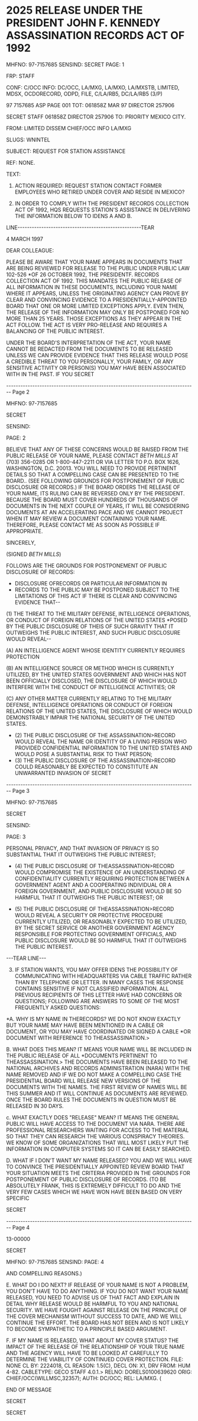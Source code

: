 # 2025 RELEASE UNDER THE PRESIDENT JOHN F. KENNEDY ASSASSINATION RECORDS ACT OF 1992

MHFNO: 97-7157685 SENSIND: SECRET PAGE: 1

FRP: STAFF

CONF: C/OCC INFO: DC/OCC, LA/MXG, LA/MXO, LA/MXSTB, LIMITED,
MDSX, OCDORECORD, ODPD, FILE, C/LA/RB5, DC/LA/RB5 (3/P)

97 7157685 ASP PAGE 001
TOT: 061858Z MAR 97 DIRECTOR 257906

SECRET
STAFF 061858Z DIRECTOR 257906
TO: PRIORITY MEXICO CITY.

FROM: LIMITED DISSEM CHIEF/OCC INFO LA/MXG

SLUGS: WNINTEL

SUBJECT: REQUEST FOR STATION ASSISTANCE

REF: NONE.

TEXT:

1. ACTION REQUIRED: REQUEST STATION CONTACT FORMER
   EMPLOYEES WHO RETIRED UNDER COVER AND RESIDE IN MEXICO?

2. IN ORDER TO COMPLY WITH THE PRESIDENT<JFK ASSASSINATION>
   RECORDS COLLECTION ACT OF 1992, HQS REQUESTS STATION'S ASSISTANCE
   IN DELIVERING THE INFORMATION BELOW TO IDENS A AND B.

LINE----------------------------------------------------TEAR

4 MARCH 1997

DEAR COLLEAGUE:

PLEASE BE AWARE THAT YOUR NAME APPEARS IN DOCUMENTS THAT ARE
BEING REVIEWED FOR RELEASE TO THE PUBLIC UNDER PUBLIC LAW 102-526
*OF 26 OCTOBER 1992, THE PRESIDENT<JOHN>F.<KENNEDY ASSASSINATION>
RECORDS COLLECTION ACT OF 1992. THIS MANDATES THE PUBLIC RELEASE
OF ALL INFORMATION IN THESE DOCUMENTS, INCLUDING YOUR NAME WHERE
IT APPEARS, UNLESS THE ORIGINATING AGENCY CAN PROVE BY CLEAR AND
CONVINCING EVIDENCE TO A PRESIDENTIALLY-APPOINTED BOARD THAT ONE
OR MORE LIMITED EXCEPTIONS APPLY. EVEN THEN, THE RELEASE OF THE
INFORMATION MAY ONLY BE POSTPONED FOR NO MORE THAN 25 YEARS.
THOSE EXCEPTIONS AS THEY APPEAR IN THE ACT FOLLOW. THE ACT IS
VERY PRO-RELEASE AND REQUIRES A BALANCING OF THE PUBLIC INTEREST.

UNDER THE BOARD'S INTERPRETATION OF THE ACT, YOUR NAME CANNOT
BE REDACTED FROM THE DOCUMENTS TO BE RELEASED UNLESS WE CAN
PROVIDE EVIDENCE THAT THIS RELEASE WOULD POSE A CREDIBLE THREAT TO
YOU PERSONALLY, YOUR FAMILY, OR ANY SENSITIVE ACTIVITY OR
PERSON(S) YOU MAY HAVE BEEN ASSOCIATED WITH IN THE PAST. IF YOU
SECRET


-------------------------------------------------------------------------------- Page 2

MHFNO: 97-7157685

SECRET

SENSIND:

PAGE: 2

BELIEVE THAT ANY OF THESE CONCERNS WOULD BE RAISED FROM THE PUBLIC RELEASE OF YOUR NAME, PLEASE CONTACT *BETH MILLS* AT (703) 356-0285 OR 1-800-447-2211 OR VIA LETTER TO P.O. BOX 1626, WASHINGTON, D.C. 20013. YOU WILL NEED TO PROVIDE PERTINENT DETAILS SO THAT A COMPELLING CASE CAN BE PRESENTED TO THE BOARD.. (SEE FOLLOWING GROUNDS FOR POSTPONEMENT OF PUBLIC DISCLOSURE OR RECORDS.) IF THE BOARD ORDERS THE RELEASE OF YOUR NAME, ITS RULING CAN BE REVERSED ONLY BY THE PRESIDENT. BECAUSE THE BOARD MUST COVER HUNDREDS OF THOUSANDS OF DOCUMENTS IN THE NEXT COUPLE OF YEARS, IT WILL BE CONSIDERING DOCUMENTS AT AN ACCELERATING PACE AND WE CANNOT PROJECT WHEN IT MAY REVIEW A DOCUMENT CONTAINING YOUR NAME. THEREFORE, PLEASE CONTACT ME AS SOON AS POSSIBLE IF APPROPRIATE.

SINCERELY,

(SIGNED *BETH MILLS*)

FOLLOWS ARE THE GROUNDS FOR POSTPONEMENT OF PUBLIC DISCLOSURE OF RECORDS:

*   DISCLOSURE OF<ASSASSINATION>RECORDS OR PARTICULAR INFORMATION IN
*   <ASSASSINATION>RECORDS TO THE PUBLIC MAY BE POSTPONED SUBJECT TO THE LIMITATIONS OF THIS ACT IF THERE IS CLEAR AND CONVINCING EVIDENCE THAT--

(1) THE THREAT TO THE MILITARY DEFENSE, INTELLIGENCE OPERATIONS, OR CONDUCT OF FOREIGN RELATIONS OF THE UNITED STATES *POSED BY THE PUBLIC DISCLOSURE OF THE<ASSASSINATION>IS OF SUCH GRAVITY THAT IT OUTWEIGHS THE PUBLIC INTEREST, AND SUCH PUBLIC DISCLOSURE WOULD REVEAL--

(A) AN INTELLIGENCE AGENT WHOSE IDENTITY CURRENTLY REQUIRES PROTECTION

(B) AN INTELLIGENCE SOURCE OR METHOD WHICH IS CURRENTLY UTILIZED, BY THE UNITED STATES GOVERNMENT AND WHICH HAS NOT BEEN OFFICIALLY DISCLOSED, THE DISCLOSURE OF WHICH WOULD INTERFERE WITH THE CONDUCT OF INTELLIGENCE ACTIVITIES; OR

(C) ANY OTHER MATTER CURRENTLY RELATING TO THE MILITARY DEFENSE, INTELLIGENCE OPERATIONS OR CONDUCT OF FOREIGN RELATIONS OF THE UNITED STATES, THE DISCLOSURE OF WHICH WOULD DEMONSTRABLY IMPAIR THE NATIONAL SECURITY OF THE UNITED STATES.

*   (2) THE PUBLIC DISCLOSURE OF THE ASSASSINATION>RECORD WOULD REVEAL THE NAME OR IDENTITY OF A LIVING PERSON WHO PROVIDED CONFIDENTIAL INFORMATION TO THE UNITED STATES AND WOULD POSE A SUBSTANTIAL RISK TO THAT PERSON;
*   (3) THE PUBLIC DISCLOSURE OF THE ASSASSINATION>RECORD COULD REASONABLY BE EXPECTED TO CONSTITUTE AN UNWARRANTED INVASION OF SECRET


-------------------------------------------------------------------------------- Page 3

MHFNO: 97-7157685

SECRET

SENSIND:

PAGE: 3

PERSONAL PRIVACY, AND THAT INVASION OF PRIVACY IS SO SUBSTANTIAL
THAT IT OUTWEIGHS THE PUBLIC INTEREST;

*   (4) THE PUBLIC DISCLOSURE OF THEASSASSINATION>RECORD WOULD
    COMPROMISE THE EXISTENCE OF AN UNDERSTANDING OF CONFIDENTIALITY
    CURRENTLY REQUIRING PROTECTION BETWEEN A GOVERNMENT AGENT AND A
    COOPERATING INDIVIDUAL OR A FOREIGN GOVERNMENT, AND PUBLIC
    DISCLOSURE WOULD BE SO HARMFUL THAT IT OUTWEIGHS THE PUBLIC
    INTEREST; OR

*   (5) THE PUBLIC DISCLOSURE OF THEASSASSINATION>RECORD WOULD
    REVEAL A SECURITY OR PROTECTIVE PROCEDURE CURRENTLY UTILIZED, OR
    REASONABLY EXPECTED TO BE UTILIZED, BY THE SECRET SERVICE OR
    ANOTHER GOVERNMENT AGENCY RESPONSIBLE FOR PROTECTING GOVERNMENT
    OFFICIALS, AND PUBLIC DISCLOSURE WOULD BE SO HARMFUL THAT IT
    OUTWEIGHS THE PUBLIC INTEREST.

---TEAR
LINE---

3. IF STATION WANTS, YOU MAY OFFER IDENS THE POSSIBILITY OF
   COMMUNICATING WITH HEADQUARTERS VIA CABLE TRAFFIC RATHER THAN BY
   TELEPHONE OR LETTER. IN MANY CASES THE RESPONSE CONTAINS
   SENSITIVE IF NOT CLASSIFIED INFORMATION. ALL PREVIOUS RECIPIENTS
   OF THIS LETTER HAVE HAD CONCERNS OR QUESTIONS; FOLLOWING ARE
   ANSWERS TO SOME OF THE MOST FREQUENTLY ASKED QUESTIONS:

*A. WHY IS MY NAME IN THE<JFK ASSASSINATION>RECORDS?
WE DO NOT KNOW EXACTLY BUT YOUR NAME MAY HAVE BEEN MENTIONED IN A
CABLE OR DOCUMENT, OR YOU MAY HAVE COORDINATED OR SIGNED A CABLE
*OR DOCUMENT WITH REFERENCE TO THEASSASSINATION.>

B. WHAT DOES THIS MEAN?
IT MEANS YOUR NAME WILL BE INCLUDED IN THE PUBLIC RELEASE OF ALL
*DOCUMENTS PERTINENT TO THEASSASSINATION.> THE DOCUMENTS HAVE BEEN
RELEASED TO THE NATIONAL ARCHIVES AND RECORDS ADMINISTRATION
(NARA) WITH THE NAME REMOVED AND IF WE DO NOT MAKE A COMPELLING
CASE THE PRESIDENTIAL BOARD WILL RELEASE NEW VERSIONS OF THE
DOCUMENTS WITH THE NAMES. THE FIRST REVIEW OF NAMES WILL BE THIS
SUMMER AND IT WILL CONTINUE AS DOCUMENTS ARE REVIEWED. ONCE THE
BOARD RULES THE DOCUMENTS IN QUESTION MUST BE RELEASED IN 30 DAYS.

c. WHAT EXACTLY DOES "RELEASE" MEAN?
IT MEANS THE GENERAL PUBLIC WILL HAVE ACCESS TO THE DOCUMENT VIA
NARA. THERE ARE PROFESSIONAL RESEARCHERS WAITING FOR ACCESS TO
THE MATERIAL SO THAT THEY CAN RESEARCH THE VARIOUS CONSPIRACY
THEORIES. WE KNOW OF SOME ORGANIZATIONS THAT WILL MOST LIKELY PUT
THE INFORMATION IN COMPUTER SYSTEMS SO IT CAN BE EASILY SEARCHED.

D. WHAT IF I DON'T WANT MY NAME RELEASED?
YOU AND WE WILL HAVE TO CONVINCE THE PRESIDENTIALLY APPOINTED
REVIEW BOARD THAT YOUR SITUATION MEETS THE CRITERIA PROVIDED IN
THE GROUNDS FOR POSTPONEMENT OF PUBLIC DISCLOSURE OF RECORDS. (TO
BE ABSOLUTELY FRANK, THIS IS EXTREMELY DIFFICULT TO DO AND THE
VERY FEW CASES WHICH WE HAVE WON HAVE BEEN BASED ON VERY SPECIFIC

SECRET


-------------------------------------------------------------------------------- Page 4

13-00000

SECRET

MHFNO: 97-7157685 SENSIND: PAGE: 4

AND COMPELLING REASONS.)

E. WHAT DO I DO NEXT?
IF RELEASE OF YOUR NAME IS NOT A PROBLEM, YOU DON'T HAVE TO DO
ANYTHING. IF YOU DO NOT WANT YOUR NAME RELEASED, YOU NEED TO
ADVISE US OF THAT FACT AND EXPLAIN IN DETAIL WHY RELEASE WOULD BE
HARMFUL TO YOU AND NATIONAL SECURITY. WE HAVE FOUGHT AGAINST
RELEASE ON THE PRINCIPLE OF THE COVER MECHANISM WITHOUT SUCCESS TO
DATE, AND WE WILL CONTINUE THE EFFORT. THE BOARD HAS NOT BEEN AND
IS NOT LIKELY TO BECOME SYMPATHETIC TO A PRINCIPLE BASED
ARGUMENT.

F. IF MY NAME IS RELEASED, WHAT ABOUT MY COVER STATUS?
THE IMPACT OF THE RELEASE OF THE RELATIONSHIP OF YOUR TRUE NAME
AND THE AGENCY WILL HAVE TO BE LOOKED AT CAREFULLY TO DETERMINE
THE VIABILITY OF CONTINUED COVER PROTECTION.
FILE: NONE CL BY: 2224018, CL REASON: 1.5(C), DECL ON:
X1, DRV FROM: HUM 4-82.
CABLETYPE: GECO STAFF 4.0.1.>
RELNO: DORELS0100639620
ORIG: CHIEF/OCC(WILLMSC,32357); AUTH: DC/OCC; REL: LA/MXG. (

END OF MESSAGE

SECRET

SECRET
